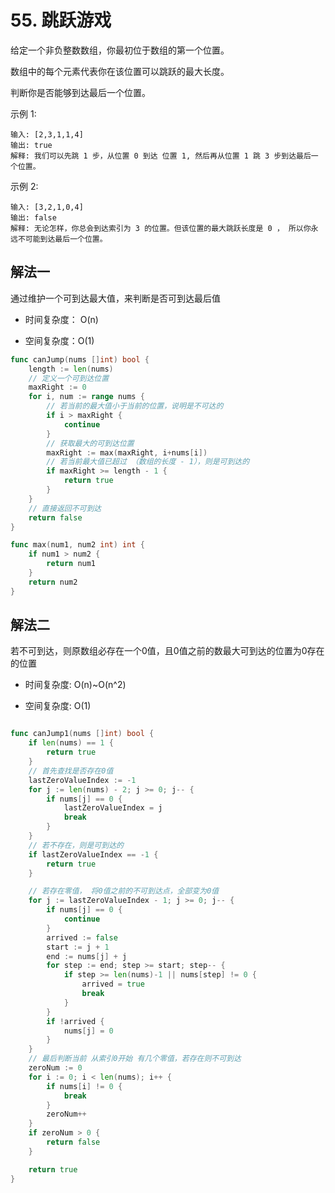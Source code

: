 # 55. 跳跃游戏

给定一个非负整数数组，你最初位于数组的第一个位置。

数组中的每个元素代表你在该位置可以跳跃的最大长度。

判断你是否能够到达最后一个位置。

示例 1:

```
输入: [2,3,1,1,4]
输出: true
解释: 我们可以先跳 1 步，从位置 0 到达 位置 1, 然后再从位置 1 跳 3 步到达最后一个位置。
```

示例 2:

```
输入: [3,2,1,0,4]
输出: false
解释: 无论怎样，你总会到达索引为 3 的位置。但该位置的最大跳跃长度是 0 ， 所以你永远不可能到达最后一个位置。
```

## 解法一

通过维护一个可到达最大值，来判断是否可到达最后值

- 时间复杂度： O(n)

- 空间复杂度：O(1)

```go
func canJump(nums []int) bool {
    length := len(nums)
    // 定义一个可到达位置
	maxRight := 0
	for i, num := range nums {
        // 若当前的最大值小于当前的位置，说明是不可达的
		if i > maxRight {
			continue
        }
        // 获取最大的可到达位置
        maxRight := max(maxRight, i+nums[i])
        // 若当前最大值已超过 （数组的长度 - 1），则是可到达的
		if maxRight >= length - 1 {
			return true
		}
    }
    // 直接返回不可到达
	return false
}

func max(num1, num2 int) int {
	if num1 > num2 {
		return num1
	}
	return num2
}
```

## 解法二 

若不可到达，则原数组必存在一个0值，且0值之前的数最大可到达的位置为0存在的位置

- 时间复杂度: O(n)~O(n^2)

- 空间复杂度: O(1)

```go

func canJump1(nums []int) bool {
	if len(nums) == 1 {
		return true
    }
    // 首先查找是否存在0值
	lastZeroValueIndex := -1
	for j := len(nums) - 2; j >= 0; j-- {
		if nums[j] == 0 {
			lastZeroValueIndex = j
			break
		}
    }
    // 若不存在，则是可到达的
	if lastZeroValueIndex == -1 {
		return true
	}

    // 若存在零值， 将0值之前的不可到达点，全部变为0值
	for j := lastZeroValueIndex - 1; j >= 0; j-- {
		if nums[j] == 0 {
			continue
		}
		arrived := false
		start := j + 1
		end := nums[j] + j
		for step := end; step >= start; step-- {
			if step >= len(nums)-1 || nums[step] != 0 {
				arrived = true
				break
			}
		}
		if !arrived {
			nums[j] = 0
		}
	}
    // 最后判断当前 从索引0开始 有几个零值，若存在则不可到达
	zeroNum := 0
	for i := 0; i < len(nums); i++ {
		if nums[i] != 0 {
			break
		}
		zeroNum++
	}
	if zeroNum > 0 {
		return false
	}

	return true
}
```